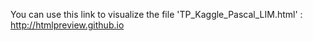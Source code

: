 You can use this link to visualize the file 'TP_Kaggle_Pascal_LIM.html' :
http://htmlpreview.github.io
